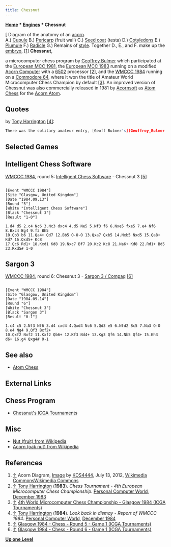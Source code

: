 ```yaml
---
title: Chessnut
---
```

**[Home](Home "Home") * [Engines](Engines "Engines") * Chessnut**

\[ Diagram of the anatomy of an [acorn](https://en.wikipedia.org/wiki/Acorn).\
A.) [Cupule](https://en.wikipedia.org/wiki/Calybium_and_cupule) B.) [Pericarp](https://en.wikipedia.org/wiki/Pericarp) (fruit wall) C.) [Seed coat](https://en.wikipedia.org/wiki/Seed#Seed_coat) (testa) D.) [Cotyledons](https://en.wikipedia.org/wiki/Cotyledon) E.) [Plumule](https://en.wikipedia.org/wiki/Plumule) F.) [Radicle](https://en.wikipedia.org/wiki/Radicle) G.) Remains of [style](https://en.wikipedia.org/wiki/Gynoecium). Together D., E., and F. make up the [embryo](https://en.wikipedia.org/wiki/Embryo), <a id="cite-note-1" href="#cite-ref-1">[1]</a>
**Chessnut**,

a microcomputer chess program by [Geoffrey Bulmer](Geoffrey_Bulmer "Geoffrey Bulmer") which participated at the [European MCC 1981](European_MCC_1981 "European MCC 1981"),
the [European MCC 1983](European_MCC_1983 "European MCC 1983") running on a modified [Acorn Computer](Acorn_Atom "Acorn Atom") with a [6502](6502 "6502") processor <a id="cite-note-2" href="#cite-ref-2">[2]</a>,
and the [WMCCC 1984](WMCCC_1984 "WMCCC 1984") running on a [Commodore 64](Commodore_64 "Commodore 64"), where it won the title of Amateur World Microcomputer Chess Champion by default <a id="cite-note-3" href="#cite-ref-3">[3]</a>.
An improved version of Chessnut was also commercially released in 1981 by [Acornsoft](https://en.wikipedia.org/wiki/Acornsoft) as [Atom Chess](Atom_Chess "Atom Chess") for the [Acorn Atom](Acorn_Atom "Acorn Atom").

## Quotes

by [Tony Harrington](Tony_Harrington "Tony Harrington") <a id="cite-note-4" href="#cite-ref-4">[4]</a>:

```C++
There was the solitary amateur entry, [Geoff Bulmer's](Geoffrey_Bulmer "Geoffrey Bulmer") 'Chessnut', a plucky little program running on a [Commodore 64](Commodore_64 "Commodore 64") and guaranteed of the best amateur trophy even of it didn't won a game (it didn't). 

```

## Selected Games

## Intelligent Chess Software

[WMCCC 1984](WMCCC_1984 "WMCCC 1984"), round 5: [Intelligent Chess Software](Intelligent_Chess_Software "Intelligent Chess Software") - Chessnut 3 <a id="cite-note-5" href="#cite-ref-5">[5]</a>

```

[Event "WMCCC 1984"]
[Site "Glasgow, United Kingdom"]
[Date "1984.09.13"]
[Round "5"]
[White "Intelligent Chess Software"]
[Black "Chessnut 3"]
[Result "1-0"]

1.d4 d5 2.c4 Nc6 3.Nc3 dxc4 4.d5 Ne5 5.Nf3 f6 6.Nxe5 fxe5 7.e4 Nf6 8.Bxc4 Bg4 9.f3 Bh5 
10.Qb3 b6 11.Qa4+ Qd7 12.Bb5 O-O-O 13.Qxa7 Qxb5 14.Nxb5 Nxd5 15.Qa8+ Kd7 16.Qxd5+ Kc8 
17.Qc6 Rd1+ 18.Kxd1 Kd8 19.Nxc7 Bf7 20.Kc2 Kc8 21.Na6+ Kd8 22.Rd1+ Bd5 23.Rxd5# 1-0 

```

## Sargon 3

[WMCCC 1984](WMCCC_1984 "WMCCC 1984"), round 6: Chessnut 3 - [Sargon 3 / Compaq](Sargon "Sargon") <a id="cite-note-6" href="#cite-ref-6">[6]</a>

```

[Event "WMCCC 1984"]
[Site "Glasgow, United Kingdom"]
[Date "1984.09.14"]
[Round "6"]
[White "Chessnut 3"]
[Black "Sargon 3"]
[Result "0-1"]

1.c4 c5 2.Nf3 Nf6 3.d4 cxd4 4.Qxd4 Nc6 5.Qd3 e5 6.Nfd2 Bc5 7.Na3 O-O 8.e4 Ng4 9.Qf3 Bxf2+ 
10.Qxf2 Nxf2 11.Kxf2 Qb6+ 12.Kf3 Nd4+ 13.Kg3 Qf6 14.Nb5 Qf4+ 15.Kh3 d6+ 16.g4 Qxg4# 0-1 

```

## See also

- [Atom Chess](Atom_Chess "Atom Chess")

## External Links

## Chess Program

- [Chessnut's ICGA Tournaments](https://www.game-ai-forum.org/icga-tournaments/program.php?id=490)

## Misc

- [Nut (fruit) from Wikipedia](<https://en.wikipedia.org/wiki/Nut_(fruit)>)
- [Acorn (oak nut) from Wikipedia](https://en.wikipedia.org/wiki/Acorn)

## References

1. <a id="cite-ref-1" href="#cite-note-1">↑</a> Acorn Diagram, [Image](https://commons.wikimedia.org/wiki/File:Acorn_diagram.jpg) by [KDS4444](https://commons.wikimedia.org/wiki/User:KDS4444), July 13, 2012, [Wikimedia CommonsWikimedia Commons](https://en.wikipedia.org/wiki/Wikimedia_Commons)
1. <a id="cite-ref-2" href="#cite-note-2">↑</a> [Tony Harrington](Tony_Harrington "Tony Harrington") (**1983**). *Chess Tournament - 4th European Microcomputer Chess Championship*. [Personal Computer World](Personal_Computer_World "Personal Computer World"), [December 1983](http://www.chesscomputeruk.com/html/publication_archive_1983.html)
1. <a id="cite-ref-3" href="#cite-note-3">↑</a> [4th World Microcomputer Chess Championship - Glasgow 1984 (ICGA Tournaments)](https://www.game-ai-forum.org/icga-tournaments/tournament.php?id=64)
1. <a id="cite-ref-4" href="#cite-note-4">↑</a> [Tony Harrington](Tony_Harrington "Tony Harrington") (**1984**). *Look back in dismay - Report of WMCCC 1984*. [Personal Computer World](Personal_Computer_World "Personal Computer World"), [December 1984](http://www.chesscomputeruk.com/html/publication_archive_1984.html)
1. <a id="cite-ref-5" href="#cite-note-5">↑</a> [Glasgow 1984 - Chess - Round 5 - Game 1 (ICGA Tournaments)](https://www.game-ai-forum.org/icga-tournaments/round.php?tournament=64&round=5&id=1)
1. <a id="cite-ref-6" href="#cite-note-6">↑</a> [Glasgow 1984 - Chess - Round 6 - Game 1 (ICGA Tournaments)](https://www.game-ai-forum.org/icga-tournaments/round.php?tournament=64&round=6&id=1)

**[Up one Level](Engines "Engines")**

